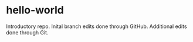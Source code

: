 # hello-world
Introductory repo. Inital branch edits done through GitHub. Additional edits done through Git.

